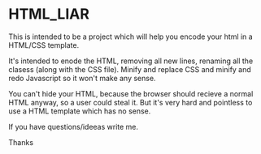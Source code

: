 HTML_LIAR
=========

This is intended to be a project which will help you encode your html in a HTML/CSS template.

It's intended to enode the HTML, removing all new lines, renaming all the clasess (along with the CSS file). Minify and replace CSS and minify and redo Javascript so it won't make any sense. 

You can't hide your HTML, because the browser should recieve a normal HTML anyway, so a user could steal it. But it's very hard and pointless to use a HTML template which has no sense.

If you have questions/ideeas write me.

Thanks